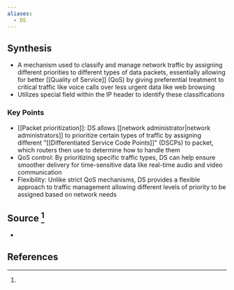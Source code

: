 ```yaml
---
aliases:
  - DS
---
```

## Synthesis
- A mechanism used to classify and manage network traffic by assigning different priorities to different types of data packets, essentially allowing for better [[Quality of Service]] (QoS) by giving preferential treatment to critical traffic like voice calls over less urgent data like web browsing
- Utilizes special field within the IP header to identify these classifications
### Key Points
- [[Packet prioritization]]: DS allows [[network administrator|network administrators]] to prioritize certain types of traffic by assigning different "[[Differentiated Service Code Points]]" (DSCPs) to packet, which routers then use to determine how to handle them
- QoS control: By prioritizing specific traffic types, DS can help ensure smoother delivery for time-sensitive data like real-time audio and video communication
- Flexibility: Unlike strict QoS mechanisms, DS provides a flexible approach to traffic management allowing different levels of priority to be assigned based on network needs
## Source [^1]
- 
## References

[^1]: